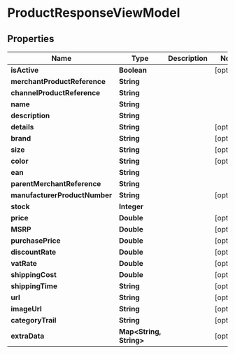 
# ProductResponseViewModel

## Properties
Name | Type | Description | Notes
------------ | ------------- | ------------- | -------------
**isActive** | **Boolean** |  |  [optional]
**merchantProductReference** | **String** |  | 
**channelProductReference** | **String** |  | 
**name** | **String** |  | 
**description** | **String** |  | 
**details** | **String** |  |  [optional]
**brand** | **String** |  |  [optional]
**size** | **String** |  |  [optional]
**color** | **String** |  |  [optional]
**ean** | **String** |  | 
**parentMerchantReference** | **String** |  | 
**manufacturerProductNumber** | **String** |  |  [optional]
**stock** | **Integer** |  | 
**price** | **Double** |  |  [optional]
**MSRP** | **Double** |  |  [optional]
**purchasePrice** | **Double** |  |  [optional]
**discountRate** | **Double** |  |  [optional]
**vatRate** | **Double** |  |  [optional]
**shippingCost** | **Double** |  |  [optional]
**shippingTime** | **String** |  |  [optional]
**url** | **String** |  |  [optional]
**imageUrl** | **String** |  |  [optional]
**categoryTrail** | **String** |  |  [optional]
**extraData** | **Map&lt;String, String&gt;** |  |  [optional]




